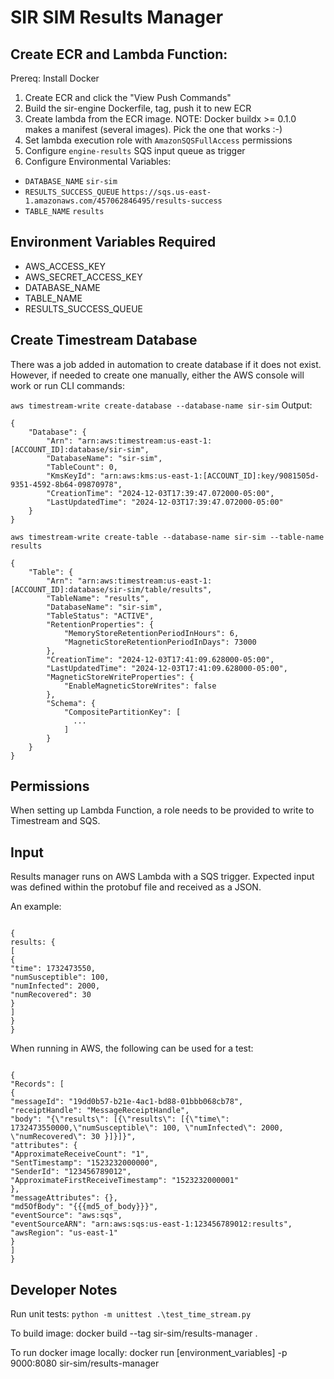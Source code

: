 # SIR SIM Results Manager

## Create ECR and Lambda Function:

Prereq: Install Docker

1. Create ECR and click the "View Push Commands"
2. Build the sir-engine Dockerfile, tag, push it to new ECR
3. Create lambda from the ECR image. NOTE: Docker buildx >= 0.1.0 makes a manifest (several images). Pick the one that works :-)
4. Set lambda execution role with `AmazonSQSFullAccess` permissions
5. Configure `engine-results` SQS input queue as trigger
6. Configure Environmental Variables:

- `DATABASE_NAME` `sir-sim`
- `RESULTS_SUCCESS_QUEUE` `https://sqs.us-east-1.amazonaws.com/457062846495/results-success`
- `TABLE_NAME` `results`

## Environment Variables Required

- AWS_ACCESS_KEY
- AWS_SECRET_ACCESS_KEY
- DATABASE_NAME
- TABLE_NAME
- RESULTS_SUCCESS_QUEUE

## Create Timestream Database

There was a job added in automation to create database if it does not exist.
However, if needed to create one manually, either the AWS console will work or run CLI commands:

`aws timestream-write create-database --database-name sir-sim`
Output:

```
{
    "Database": {
        "Arn": "arn:aws:timestream:us-east-1:[ACCOUNT_ID]:database/sir-sim",
        "DatabaseName": "sir-sim",
        "TableCount": 0,
        "KmsKeyId": "arn:aws:kms:us-east-1:[ACCOUNT_ID]:key/9081505d-9351-4592-8b64-09870978",
        "CreationTime": "2024-12-03T17:39:47.072000-05:00",
        "LastUpdatedTime": "2024-12-03T17:39:47.072000-05:00"
    }
}
```

`aws timestream-write create-table --database-name sir-sim --table-name results`

```
{
    "Table": {
        "Arn": "arn:aws:timestream:us-east-1:[ACCOUNT_ID]:database/sir-sim/table/results",
        "TableName": "results",
        "DatabaseName": "sir-sim",
        "TableStatus": "ACTIVE",
        "RetentionProperties": {
            "MemoryStoreRetentionPeriodInHours": 6,
            "MagneticStoreRetentionPeriodInDays": 73000
        },
        "CreationTime": "2024-12-03T17:41:09.628000-05:00",
        "LastUpdatedTime": "2024-12-03T17:41:09.628000-05:00",
        "MagneticStoreWriteProperties": {
            "EnableMagneticStoreWrites": false
        },
        "Schema": {
            "CompositePartitionKey": [
              ...
            ]
        }
    }
}

```

## Permissions

When setting up Lambda Function, a role needs to be provided to write to Timestream and SQS.

## Input

Results manager runs on AWS Lambda with a SQS trigger.
Expected input was defined within the protobuf file and received as a JSON.

An example:

```

{
results: {
[
{
"time": 1732473550,
"numSusceptible": 100,
"numInfected": 2000,
"numRecovered": 30
}
]
}
}

```

When running in AWS, the following can be used for a test:

```

{
"Records": [
{
"messageId": "19dd0b57-b21e-4ac1-bd88-01bbb068cb78",
"receiptHandle": "MessageReceiptHandle",
"body": "{\"results\": [{\"results\": [{\"time\": 1732473550000,\"numSusceptible\": 100, \"numInfected\": 2000, \"numRecovered\": 30 }]}]}",
"attributes": {
"ApproximateReceiveCount": "1",
"SentTimestamp": "1523232000000",
"SenderId": "123456789012",
"ApproximateFirstReceiveTimestamp": "1523232000001"
},
"messageAttributes": {},
"md5OfBody": "{{{md5_of_body}}}",
"eventSource": "aws:sqs",
"eventSourceARN": "arn:aws:sqs:us-east-1:123456789012:results",
"awsRegion": "us-east-1"
}
]
}

```

## Developer Notes

Run unit tests:
`python -m unittest .\test_time_stream.py`

To build image:
docker build --tag sir-sim/results-manager .

To run docker image locally:
docker run [environment_variables] -p 9000:8080 sir-sim/results-manager

```

```

